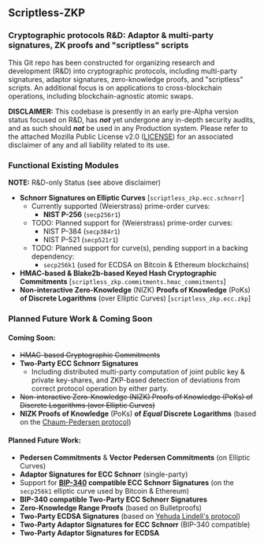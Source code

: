 ## Scriptless-ZKP

### Cryptographic protocols R&D: Adaptor & multi-party signatures, ZK proofs and "scriptless" scripts

This Git repo has been constructed for organizing research and development (R&D) into cryptographic protocols,
including multi-party signatures, adaptor signatures, zero-knowledge proofs, and "scriptless" scripts.
An additional focus is on applications to cross-blockchain operations, including blockchain-agnostic atomic swaps.

**DISCLAIMER:** This codebase is presently in an early pre-Alpha version status focused on R&D, has _**not**_ yet
undergone any in-depth security audits, and as such should _**not**_ be used in any Production system.
Please refer to the attached Mozilla Public License v2.0
([LICENSE](https://github.com/qubits4all/scriptless-zkp/blob/develop/LICENSE)) for an associated disclaimer of any and
all liability related to its use.

### Functional Existing Modules
**NOTE:** R&D-only Status (see above disclaimer)

- **Schnorr Signatures on Elliptic Curves** [`scriptless_zkp.ecc.schnorr`]
  - Currently supported (Weierstrass) prime-order curves:
    - **NIST P-256** (`secp256r1`)
  - TODO: Planned support for (Weierstrass) prime-order curves:
    - NIST P-384 (`secp384r1`)
    - NIST P-521 (`secp521r1`)
  - TODO: Planned support for curve(s), pending support in a backing dependency:
    - `secp256k1` (used for ECDSA on Bitcoin & Ethereum blockchains)
- **HMAC-based & Blake2b-based Keyed Hash Cryptographic Commitments** [`scriptless_zkp.commitments.hmac_commitments`]
- **Non-interactive Zero-Knowledge** (NIZK) **Proofs of Knowledge** (PoKs) **of Discrete Logarithms** (over Elliptic
Curves) [`scriptless_zkp.ecc.zkp`]

### Planned Future Work & Coming Soon

#### Coming Soon:
- ~~HMAC-based Cryptographic Commitments~~
- **Two-Party ECC Schnorr Signatures**
  - Including distributed multi-party computation of joint public key & private key-shares, and ZKP-based
  detection of deviations from correct protocol operation by either party.
- ~~Non-interactive Zero-Knowledge (NIZK) Proofs of Knowledge (PoKs) of Discrete Logarithms (over Elliptic
Curves)~~
- **NIZK Proofs of Knowledge** (PoKs) **of _Equal_ Discrete Logarithms**
(based on the [Chaum-Pedersen protocol](https://link.springer.com/content/pdf/10.1007/3-540-48071-4_7.pdf))

#### Planned Future Work:
- **Pedersen Commitments** & **Vector Pedersen Commitments** (on Elliptic Curves)
- **Adaptor Signatures for ECC Schnorr** (single-party)
- Support for **[BIP-340](https://github.com/bitcoin/bips/blob/master/bip-0340.mediawiki) compatible ECC Schnorr 
Signatures** (on the `secp256k1` elliptic curve used by Bitcoin & Ethereum)
- **BIP-340 compatible Two-Party ECC Schnorr Signatures**
- **Zero-Knowledge Range Proofs** (based on Bulletproofs)
- **Two-Party ECDSA Signatures** (based on [Yehuda Lindell's protocol](https://eprint.iacr.org/2017/552.pdf))
- **Two-Party Adaptor Signatures for ECC Schnorr** (BIP-340 compatible)
- **Two-Party Adaptor Signatures for ECDSA**
